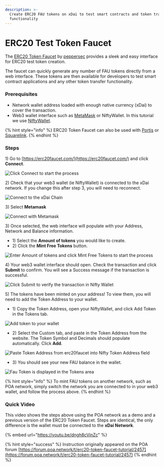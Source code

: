 ```yaml
---
description: >-
  Create ERC20 FAU tokens on xDai to test smart contracts and token transfer
  functionality
---
```


# ERC20 Test Token Faucet

The [ERC20 Token Faucet](https://erc20faucet.com/) by [peppersec](https://peppersec.com/) provides a sleek and easy interface for ERC20 test token creation. 

The faucet can quickly generate any number of FAU tokens directly from a web interface. These tokens are then available for developers to test smart contract applications and any other token transfer functionality.

### Prerequisites

* Network wallet address loaded with enough native currency \(xDai\) to cover the transaction.
* Web3 wallet interface such as [MetaMask](../for-users/wallets/metamask/metamask-setup.md) or NiftyWallet. In this tutorial we use [NiftyWallet](https://forum.poa.network/t/nifty-wallet-is-back-on-the-chrome-store/2408).

{% hint style="info" %}
ERC20 Token Faucet can also be used with [Portis](https://www.portis.io/) or [Squarelink](https://squarelink.com/).
{% endhint %}

### Steps

1\) Go to [https://erc20faucet.com/](https://erc20faucet.com/) and click **Connect**.

![Click Connect to start the process](../.gitbook/assets/connect_1.png)

2\) Check that your web3 wallet \(ie NiftyWallet\) is connected to the xDai network. If you change this after step 3, you will need to reconnect.

![Connect to the xDai Chain](../.gitbook/assets/xdai-connct.png)

3\) Select **Metamask**

![Connect with Metamask](../.gitbook/assets/metamask_connect.png)

3\) Once selected, the web interface will populate with your Address, Network and Balance information.

* 1\) Select the **Amount of tokens** you would like to create.
* 2\) Click the **Mint Free Tokens** button.

![Enter Amount of tokens and click Mint Free Tokens to start the process](../.gitbook/assets/token_2.png)

4\) Your web3 wallet interface should open. Check the transaction and click **Submit** to confirm. You will see a Success message if the transaction is successful.

![Click Submit to verify the transaction in Nifty Wallet](../.gitbook/assets/nifty-2.png)

5\) The tokens have been minted on your address! To view them, you will need to add the Token Address to your wallet.

* 1\) Copy the Token Address, open your NiftyWallet, and click Add Token in the Tokens tab.

![Add token to your wallet](../.gitbook/assets/add-token.png)

* 2\) Select the Custom tab, and paste in the Token Address from the website. The Token Symbol and Decimals should populate automatically. Click **Add**.

![Paste Token Address from erc20faucet into Nifty Token Address field](../.gitbook/assets/click_add.png)

* 3\) You should see your new FAU balance in the wallet.

![Fau Token is displayed in the Tokens area](../.gitbook/assets/fau_end.png)

{% hint style="info" %}
To mint FAU tokens on another network, such as POA network, simply switch the network you are connected to in your web3 wallet, and follow the process above.
{% endhint %}

### Quick Video

This video shows the steps above using the POA network as a demo and a previous version of the ERC20 Token Faucet. Steps are identical, the only difference is the wallet must be connected to the **xDai Network**.

{% embed url="https://youtu.be/dngh8cVinZc" %}

{% hint style="success" %}
Instruction originally appeared on the POA forum [https://forum.poa.network/t/erc20-token-faucet-tutorial/2457](https://forum.poa.network/t/erc20-token-faucet-tutorial/2457)
{% endhint %}


